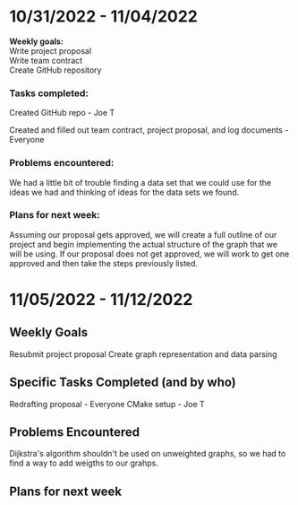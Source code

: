 # 10/31/2022 - 11/04/2022
**Weekly goals:**  
  Write project proposal  
  Write team contract  
  Create GitHub repository  
  
 ### **Tasks completed:**
  
  Created GitHub repo - Joe T
  
  Created and filled out team contract, project proposal, and log documents - Everyone

### **Problems encountered:**

  We had a little bit of trouble finding a data set that we could use for the ideas we had and thinking of ideas for the data sets we found.

### **Plans for next week:**

  Assuming our proposal gets approved, we will create a full outline of our project and begin implementing the actual structure of the graph that we will be using. If our proposal does not get approved, we will work to get one approved and then take the steps previously listed.

# 11/05/2022 - 11/12/2022

## Weekly Goals
  
  Resubmit project proposal
  Create graph representation and data parsing

## Specific Tasks Completed (and by who)

  Redrafting proposal - Everyone
  CMake setup - Joe T

## Problems Encountered 
Dijkstra's algorithm shouldn't be used on unweighted graphs, so we had to find a way to add weigths to our grahps.
  

## Plans for next week

